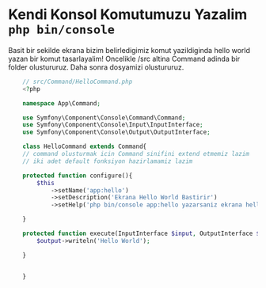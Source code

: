 # Kendi Konsol Komutumuzu Yazalim `php bin/console`

Basit bir sekilde ekrana bizim belirledigimiz komut yazildiginda hello world yazan bir komut tasarlayalim!
Oncelikle /src altina Command adinda bir folder olustururuz.
Daha sonra dosyamizi olustururuz.

```php
    // src/Command/HelloCommand.php
    <?php

    namespace App\Command;

    use Symfony\Component\Console\Command\Command;
    use Symfony\Component\Console\Input\InputInterface;
    use Symfony\Component\Console\Output\OutputInterface;

    class HelloCommand extends Command{   
    // command olusturmak icin Command sinifini extend etmemiz lazim
    // iki adet default fonksiyon hazirlamamiz lazim

    protected function configure(){
        $this
            ->setName('app:hello')
            ->setDescription('Ekrana Hello World Bastirir')
            ->setHelp('php bin/console app:hello yazarsaniz ekrana hello world basar');

    }

    protected function execute(InputInterface $input, OutputInterface $output){
        $output->writeln('Hello World');

    }


    }

```
